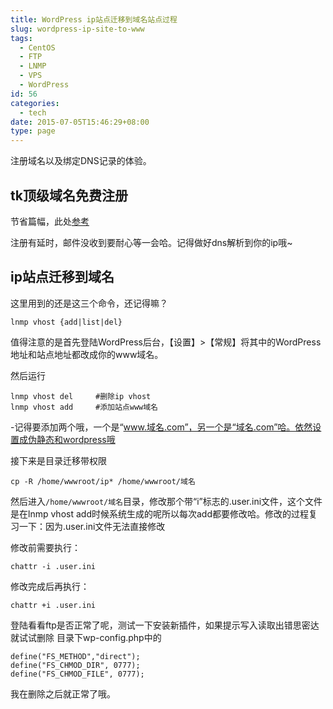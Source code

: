 ```yaml
---
title: WordPress ip站点迁移到域名站点过程
slug: wordpress-ip-site-to-www
tags:
  - CentOS
  - FTP
  - LNMP
  - VPS
  - WordPress
id: 56
categories: 
  - tech
date: 2015-07-05T15:46:29+08:00
type: page
---
```

注册域名以及绑定DNS记录的体验。
<!--more-->
## tk顶级域名免费注册

节省篇幅，此处[参考](http://jingyan.baidu.com/article/148a192179dc824d71c3b11b.html "百度经验")

注册有延时，邮件没收到要耐心等一会哈。记得做好dns解析到你的ip哦~

## ip站点迁移到域名

这里用到的还是这三个命令，还记得嘛？

    lnmp vhost {add|list|del}



值得注意的是首先登陆WordPress后台，【设置】>【常规】将其中的WordPress地址和站点地址都改成你的www域名。

然后运行

    lnmp vhost del     #删除ip vhost
    lnmp vhost add     #添加站点www域名
-记得要添加两个哦，一个是“www.域名.com”，另一个是“域名.com”哈。依然设置成伪静态和wordpress哦

接下来是目录迁移带权限

    cp -R /home/wwwroot/ip* /home/wwwroot/域名

然后进入`/home/wwwroot/域名`目录，修改那个带“i”标志的.user.ini文件，这个文件是在lnmp vhost add时候系统生成的呢所以每次add都要修改哈。修改的过程复习一下：因为.user.ini文件无法直接修改

修改前需要执行：

    chattr -i .user.ini
修改完成后再执行：

    chattr +i .user.ini

登陆看看ftp是否正常了呢，测试一下安装新插件，如果提示写入读取出错思密达就试试删除  目录下wp-config.php中的

    define("FS_METHOD","direct");
    define("FS_CHMOD_DIR", 0777);
    define("FS_CHMOD_FILE", 0777);
我在删除之后就正常了哦。